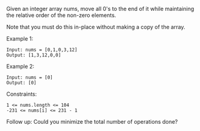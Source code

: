 Given an integer array nums, move all 0's to the end of it while maintaining the relative order of the non-zero
elements.

Note that you must do this in-place without making a copy of the array.

Example 1:

    Input: nums = [0,1,0,3,12]
    Output: [1,3,12,0,0]

Example 2:

    Input: nums = [0]
    Output: [0]

Constraints:

    1 <= nums.length <= 104
    -231 <= nums[i] <= 231 - 1

Follow up: Could you minimize the total number of operations done?